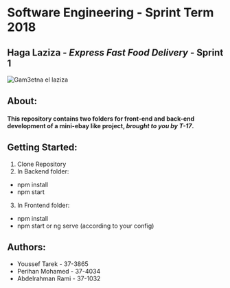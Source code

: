 # **Software Engineering - Sprint Term 2018**
## Haga Laziza - *Express Fast Food Delivery* - Sprint 1
![Gam3etna el laziza](https://tmpfilecdn.freelogodesign.org/9efd1a2a-ef52-4435-bf6b-e1cb601de155.png)
## **About**:
#### This repository contains two folders for front-end and back-end development of a mini-ebay like project, ***brought to you by T-17***.


## **Getting Started:**
1. Clone Repository
2. In Backend folder:
 * npm install
 * npm start
3. In Frontend folder:
 * npm install
 * npm start or ng serve (according to your config)

## Authors:
* Youssef Tarek - 37-3865
* Perihan Mohamed - 37-4034
* Abdelrahman Rami - 37-1032
